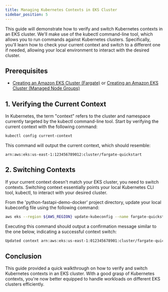 ```yaml
---
title: Managing Kubernetes Contexts in EKS Cluster
sidebar_position: 5
---
```

This guide will demonstrate how to verify and switch Kubernetes contexts in an EKS cluster. We'll make use of the kubectl command-line tool, which allows you to run commands against Kubernetes clusters. Specifically, you'll learn how to check your current context and switch to a different one if needed, allowing your local environment to interact with the desired cluster.

## Prerequisites
- [Creating an Amazon EKS Cluster (Fargate)](./create-fargate.md) or [Creating an Amazon EKS Cluster (Managed Node Groups)](./create-managednodes.md)
## 1. Verifying the Current Context
In Kubernetes, the term "context" refers to the cluster and namespace currently targeted by the kubectl command-line tool. Start by verifying the current context with the following command:
```bash
kubectl config current-context
```

This command will output the current context, which should resemble:
```
arn:aws:eks:us-east-1:123456789012:cluster/fargate-quickstart
```

## 2. Switching Contexts
If your current context doesn't match your EKS cluster, you need to switch contexts. Switching context essentially points your local Kubernetes CLI tool, kubectl, to interact with your desired cluster.

From the 'python-fastapi-demo-docker' project directory, update your local kubeconfig file using the following command:
```bash
aws eks --region ${AWS_REGION} update-kubeconfig --name fargate-quickstart
```

Executing this command should output a confirmation message similar to the one below, indicating a successful context switch:
```bash
Updated context arn:aws:eks:us-east-1:012345678901:cluster/fargate-quickstart in /Users/frank/.kube/config
```

## Conclusion
This guide provided a quick walkthrough on how to verify and switch Kubernetes contexts in an EKS cluster. With a good grasp of Kubernetes contexts, you're now better equipped to handle workloads on different EKS clusters efficiently.